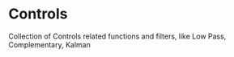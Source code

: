 # Controls
Collection of Controls related functions and filters, like Low Pass, Complementary, Kalman
